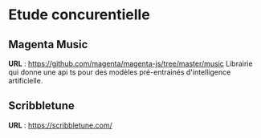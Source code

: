 # Etude concurentielle

## Magenta Music
**URL** : https://github.com/magenta/magenta-js/tree/master/music
Librairie qui donne une api ts pour des modèles pré-entrainés d'intelligence artificielle.

## Scribbletune
**URL** : https://scribbletune.com/

